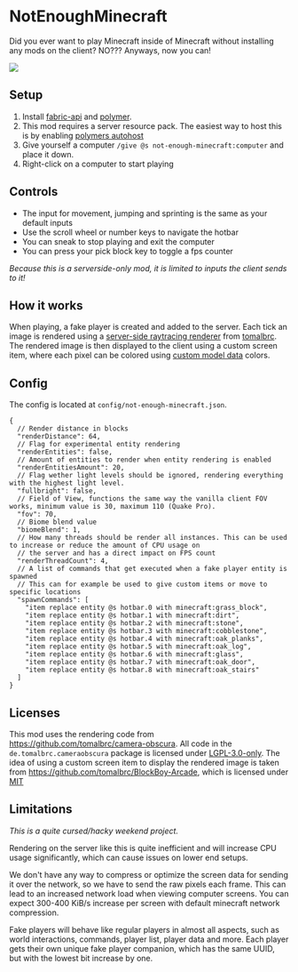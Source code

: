 # NotEnoughMinecraft
Did you ever want to play Minecraft inside of Minecraft without installing any mods on the client? NO??? Anyways, now you can!

![](https://cdn.modrinth.com/data/sbnEegTp/images/bcef27b3d1402377ed81f971e20723e57a6218bb.png)

## Setup
1. Install [fabric-api](https://modrinth.com/mod/fabric-api) and [polymer](https://modrinth.com/mod/polymer).
2. This mod requires a server resource pack. The easiest way to host this is by enabling [polymers autohost](https://polymer.pb4.eu/latest/user/resource-pack-hosting/#enabling-autohost)
3. Give yourself a computer `/give @s not-enough-minecraft:computer` and place it down.
4. Right-click on a computer to start playing

## Controls
- The input for movement, jumping and sprinting is the same as your default inputs
- Use the scroll wheel or number keys to navigate the hotbar
- You can sneak to stop playing and exit the computer
- You can press your pick block key to toggle a fps counter

*Because this is a serverside-only mod, it is limited to inputs the client sends to it!*

## How it works
When playing, a fake player is created and added to the server. Each tick an image is rendered using a [server-side 
raytracing renderer](https://modrinth.com/mod/camera-obscura) from [tomalbrc](https://modrinth.com/user/tomalbrc).
The rendered image is then displayed to the client using a custom screen item, where each pixel can be colored
using [custom model data](https://minecraft.wiki/w/Data_component_format#custom_model_data) colors.

## Config
The config is located at `config/not-enough-minecraft.json`.

```json5
{
  // Render distance in blocks
  "renderDistance": 64,
  // Flag for experimental entity rendering
  "renderEntities": false,
  // Amount of entities to render when entity rendering is enabled
  "renderEntitiesAmount": 20,
  // Flag wether light levels should be ignored, rendering everything with the highest light level. 
  "fullbright": false,
  // Field of View, functions the same way the vanilla client FOV works, minimum value is 30, maximum 110 (Quake Pro).
  "fov": 70,
  // Biome blend value
  "biomeBlend": 1,
  // How many threads should be render all instances. This can be used to increase or reduce the amount of CPU usage on 
  // the server and has a direct impact on FPS count
  "renderThreadCount": 4,
  // A list of commands that get executed when a fake player entity is spawned
  // This can for example be used to give custom items or move to specific locations
  "spawnCommands": [
    "item replace entity @s hotbar.0 with minecraft:grass_block",
    "item replace entity @s hotbar.1 with minecraft:dirt",
    "item replace entity @s hotbar.2 with minecraft:stone",
    "item replace entity @s hotbar.3 with minecraft:cobblestone",
    "item replace entity @s hotbar.4 with minecraft:oak_planks",
    "item replace entity @s hotbar.5 with minecraft:oak_log",
    "item replace entity @s hotbar.6 with minecraft:glass",
    "item replace entity @s hotbar.7 with minecraft:oak_door",
    "item replace entity @s hotbar.8 with minecraft:oak_stairs"
  ]
}

```

## Licenses
This mod uses the rendering code from https://github.com/tomalbrc/camera-obscura. All code in the 
`de.tomalbrc.cameraobscura` package is licensed under [LGPL-3.0-only](https://github.com/DrexHD/NotEnoughMinecraft/blob/main/licenses/camera-obscura).
The idea of using a custom screen item to display the rendered image is taken from https://github.com/tomalbrc/BlockBoy-Arcade, 
which is licensed under [MIT](https://github.com/DrexHD/NotEnoughMinecraft/blob/main/licenses/blockboy-arcade)

## Limitations
*This is a quite cursed/hacky weekend project.* 

Rendering on the server like this is quite inefficient and will increase CPU usage significantly, which can cause 
issues on lower end setups.

We don't have any way to compress or optimize the screen data for sending it over the network, so we have to send the 
raw pixels each frame. This can lead to an increased network load when viewing computer screens. 
You can expect 300-400 KiB/s increase per screen with default minecraft network compression.

Fake players will behave like regular players in almost all aspects, such as world interactions, commands, 
player list, player data and more.
Each player gets their own unique fake player companion, which has the same UUID, but with the lowest bit increase by one.